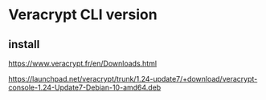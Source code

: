 # Veracrypt CLI version

## install

https://www.veracrypt.fr/en/Downloads.html

https://launchpad.net/veracrypt/trunk/1.24-update7/+download/veracrypt-console-1.24-Update7-Debian-10-amd64.deb
